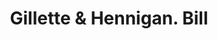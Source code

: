 ---
doi: 10.7916/D8V99M8B
date_other: '1899'
date_other_textual: '1899'
form: printed ephemera
genre:
- Invoices
name:
- Gillette & Hennigan
object_in_context_url: https://biggert.cul.columbia.edu/items/view/ave_biggert_01787
subject_hierarchical_geographic:
- Boston, Massachusetts, United States
subject_name:
- Gillette & Hennigan
title: Gillette & Hennigan. Bill
sort_title: Gillette & Hennigan. Bill
call_number: ave_biggert_01787
coordinates:
- 42.35805555555556,-71.06361111111111
pid: ave_biggert_01787
identifiers: ave_biggert_01787
thumbnail: https://derivativo-3.library.columbia.edu/iiif/2/ldpd:490858/full/!256,256/0/native.jpg
permalink: "/items/ave_biggert_01787/"
layout: iiif-image-page
---